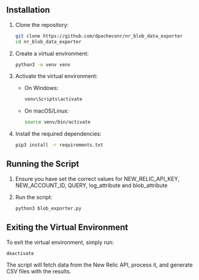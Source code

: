 ## Installation

1. Clone the repository:
    ```sh
    git clone https://github.com/dpacheconr/nr_blob_data_exporter
    cd nr_blob_data_exporter
    ```

2. Create a virtual environment:
    ```sh
    python3 -m venv venv
    ```

3. Activate the virtual environment:

    - On Windows:
        ```sh
        venv\Scripts\activate
        ```
    - On macOS/Linux:
        ```sh
        source venv/bin/activate
        ```

4. Install the required dependencies:
    ```sh
    pip3 install -r requirements.txt
    ```

## Running the Script

1. Ensure you have set the correct values for NEW_RELIC_API_KEY, NEW_ACCOUNT_ID, QUERY, log_attribute and blob_attribute

2. Run the script:
    ```sh
    python3 blob_exporter.py
    ```

## Exiting the Virtual Environment

To exit the virtual environment, simply run:
```sh
deactivate
```

The script will fetch data from the New Relic API, process it, and generate CSV files with the results.